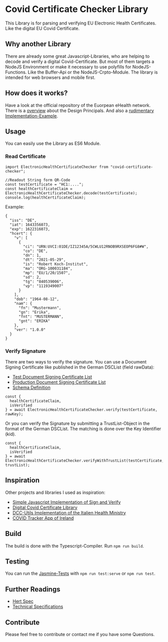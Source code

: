 # Covid Certificate Checker Library
This Library is for parsing and verifying EU Electronic Health Certificates. Like the digital EU Covid Certificate.
## Why another Library
There are already some great Javascript-Libraries, who are helping to decode and verify a digital Covid-Certificate. 
But most of them targets a NodeJS Environment or make it necessary to use polyfills for NodeJS-Functions. 
Like the Buffer-Api or the NodeJS-Crpto-Module. The library is intended for web browsers and mobile first.
## How does it works?
Have a look at the official repository of the Euorpean eHealth network. 
There is a [overview](https://github.com/ehn-dcc-development/hcert-spec/blob/main/README.md) about the Design Principals. And also a [rudimentary Implementation-Example](https://github.com/ehn-dcc-development/ehn-sign-verify-javascript-trivial).
## Usage
You can easily use the Library as ES6 Module.

### Read Certificate
```
import ElectronicHealthCertificateChecker from "covid-certificate-checker";

//Readout String form QR-Code
const testCertificate = "HC1:....";
const healthCertificateClaim = ElectronicHealthCertificateChecker.decode(testCertificate);
console.log(healthCertificateClaim);
```
Example:
```
{
  "iss": "DE",
  "iat": 1643356073,
  "exp": 1622316073,
  "hcert": {
    "v": [
      {
        "ci": "URN:UVCI:01DE/IZ12345A/5CWLU12RNOB9RXSEOP6FG8#W",
        "co": "DE",
        "dn": 1,
        "dt": "2021-05-29",
        "is": "Robert Koch-Institut",
        "ma": "ORG-100031184",
        "mp": "EU/1/20/1507",
        "sd": 2,
        "tg": "840539006",
        "vp": "1119349007"
      }
    ],
    "dob": "1964-08-12",
    "nam": {
      "fn": "Mustermann",
      "gn": "Erika",
      "fnt": "MUSTERMANN",
      "gnt": "ERIKA"
    },
    "ver": "1.0.0"
  }
}
```

### Verify Signature
There are two ways to verify the signature. You can use a Document Signing Certificate like published in the German DSCList (field rawData):
* [Test Document Signing Certificate List](https://de.test.dscg.ubirch.com/trustList/DSC/)
* [Production Document Signing Certificate List](https://de.dscg.ubirch.com/trustList/DSC/)
* [Schema Definition](https://github.com/Digitaler-Impfnachweis/certification-apis/tree/master/dsc-update)
```
const {
  healthCertificateClaim,
  isVerified
} = await ElectronicHealthCertificateChecker.verify(testCertificate, rawKey);
```
Or you can verify the Signature by submitting a TrustList-Object in the format of the German DSCList. The matching is done over the Key Identifier (kid).
```
const {
  healthCertificateClaim,
  isVerified
} = await ElectronicHealthCertificateChecker.verifyWithTrustList(testCertificate, trustList);
```

## Inspiration
Other projects and libraries I used as inspiration:
* [Simple Javascript Implementation of Sign and Verify](https://github.com/ehn-dcc-development/ehn-sign-verify-javascript-trivial)
* [Digital Covid Certificate Library](https://github.com/btielen/covid-certificate)
* [DCC-Utils Implementation of the Italien Health Ministry](https://github.com/ministero-salute/dcc-utils)
* [COVID Tracker App of Ireland](https://github.com/HSEIreland/covid-tracker-app)

## Build
The build is done with the Typescript-Compiler. Run ``npm run build``.
## Testing
You can run the [Jasmine-Tests](https://jasmine.github.io/setup/browser.html) with ``npm run test:serve`` or ``npm run test``.
## Further Readings
* [Hert Spec](https://github.com/ehn-dcc-development/hcert-spec/blob/main/hcert_spec.md)
* [Technical Specifications](https://ec.europa.eu/health/system/files/2021-04/digital-green-certificates_v3_en_0.pdf)
## Contribute
Please feel free to contribute or contact me if you have some Questions.
